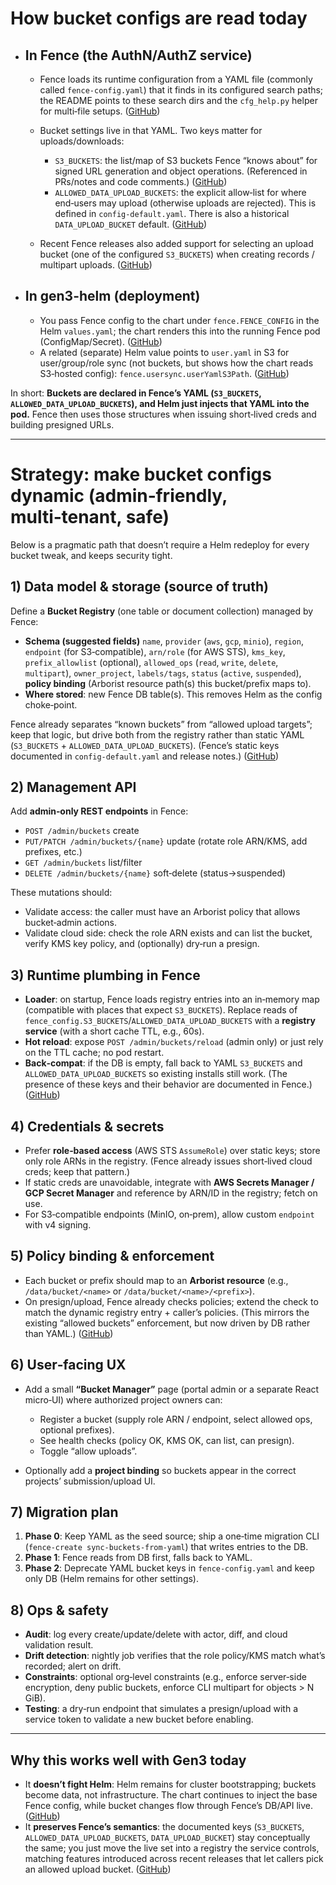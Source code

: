 
# How bucket configs are read today

* ## In Fence (the AuthN/AuthZ service)

  * Fence loads its runtime configuration from a YAML file (commonly called `fence-config.yaml`) that it finds in its configured search paths; the README points to these search dirs and the `cfg_help.py` helper for multi‑file setups. ([GitHub][1])
  * Bucket settings live in that YAML. Two keys matter for uploads/downloads:

    * `S3_BUCKETS`: the list/map of S3 buckets Fence “knows about” for signed URL generation and object operations. (Referenced in PRs/notes and code comments.) ([GitHub][2])
    * `ALLOWED_DATA_UPLOAD_BUCKETS`: the explicit allow‑list for where end‑users may upload (otherwise uploads are rejected). This is defined in `config-default.yaml`. There is also a historical `DATA_UPLOAD_BUCKET` default. ([GitHub][3])
  * Recent Fence releases also added support for selecting an upload bucket (one of the configured `S3_BUCKETS`) when creating records / multipart uploads. ([GitHub][4])

* ## In gen3-helm (deployment)

  * You pass Fence config to the chart under `fence.FENCE_CONFIG` in the Helm `values.yaml`; the chart renders this into the running Fence pod (ConfigMap/Secret). ([GitHub][5])
  * A related (separate) Helm value points to `user.yaml` in S3 for user/group/role sync (not buckets, but shows how the chart reads S3‑hosted config): `fence.usersync.userYamlS3Path`. ([GitHub][6])

In short: **Buckets are declared in Fence’s YAML (`S3_BUCKETS`, `ALLOWED_DATA_UPLOAD_BUCKETS`), and Helm just injects that YAML into the pod.** Fence then uses those structures when issuing short‑lived creds and building presigned URLs.

---

# Strategy: make bucket configs dynamic (admin‑friendly, multi‑tenant, safe)

Below is a pragmatic path that doesn’t require a Helm redeploy for every bucket tweak, and keeps security tight.

## 1) Data model & storage (source of truth)

Define a **Bucket Registry** (one table or document collection) managed by Fence:

* **Schema (suggested fields)**
  `name`, `provider` (`aws`, `gcp`, `minio`), `region`, `endpoint` (for S3‑compatible), `arn/role` (for AWS STS), `kms_key`, `prefix_allowlist` (optional), `allowed_ops` (`read`, `write`, `delete`, `multipart`), `owner_project`, `labels/tags`, `status` (`active`, `suspended`), **policy binding** (Arborist resource path(s) this bucket/prefix maps to).
* **Where stored**: new Fence DB table(s). This removes Helm as the config choke‑point.

Fence already separates “known buckets” from “allowed upload targets”; keep that logic, but drive both from the registry rather than static YAML (`S3_BUCKETS` + `ALLOWED_DATA_UPLOAD_BUCKETS`). (Fence’s static keys documented in `config-default.yaml` and release notes.) ([GitHub][3])

## 2) Management API

Add **admin‑only REST endpoints** in Fence:

* `POST /admin/buckets` create
* `PUT/PATCH /admin/buckets/{name}` update (rotate role ARN/KMS, add prefixes, etc.)
* `GET /admin/buckets` list/filter
* `DELETE /admin/buckets/{name}` soft‑delete (status→suspended)

These mutations should:

* Validate access: the caller must have an Arborist policy that allows bucket‑admin actions.
* Validate cloud side: check the role ARN exists and can list the bucket, verify KMS key policy, and (optionally) dry‑run a presign.

## 3) Runtime plumbing in Fence

* **Loader**: on startup, Fence loads registry entries into an in‑memory map (compatible with places that expect `S3_BUCKETS`). Replace reads of `fence_config.S3_BUCKETS`/`ALLOWED_DATA_UPLOAD_BUCKETS` with a **registry service** (with a short cache TTL, e.g., 60s).
* **Hot reload**: expose `POST /admin/buckets/reload` (admin only) or just rely on the TTL cache; no pod restart.
* **Back‑compat**: if the DB is empty, fall back to YAML `S3_BUCKETS` and `ALLOWED_DATA_UPLOAD_BUCKETS` so existing installs still work. (The presence of these keys and their behavior are documented in Fence.) ([GitHub][3])

## 4) Credentials & secrets

* Prefer **role‑based access** (AWS STS `AssumeRole`) over static keys; store only role ARNs in the registry. (Fence already issues short‑lived cloud creds; keep that pattern.)
* If static creds are unavoidable, integrate with **AWS Secrets Manager / GCP Secret Manager** and reference by ARN/ID in the registry; fetch on use.
* For S3‑compatible endpoints (MinIO, on‑prem), allow custom `endpoint` with v4 signing.

## 5) Policy binding & enforcement

* Each bucket or prefix should map to an **Arborist resource** (e.g., `/data/bucket/<name>` or `/data/bucket/<name>/<prefix>`).
* On presign/upload, Fence already checks policies; extend the check to match the dynamic registry entry + caller’s policies. (This mirrors the existing “allowed buckets” enforcement, but now driven by DB rather than YAML.) ([GitHub][3])

## 6) User‑facing UX

* Add a small **“Bucket Manager”** page (portal admin or a separate React micro‑UI) where authorized project owners can:

  * Register a bucket (supply role ARN / endpoint, select allowed ops, optional prefixes).
  * See health checks (policy OK, KMS OK, can list, can presign).
  * Toggle “allow uploads”.
* Optionally add a **project binding** so buckets appear in the correct projects’ submission/upload UI.

## 7) Migration plan

1. **Phase 0**: Keep YAML as the seed source; ship a one‑time migration CLI (`fence-create sync-buckets-from-yaml`) that writes entries to the DB.
2. **Phase 1**: Fence reads from DB first, falls back to YAML.
3. **Phase 2**: Deprecate YAML bucket keys in `fence-config.yaml` and keep only DB (Helm remains for other settings).

## 8) Ops & safety

* **Audit**: log every create/update/delete with actor, diff, and cloud validation result.
* **Drift detection**: nightly job verifies that the role policy/KMS match what’s recorded; alert on drift.
* **Constraints**: optional org‑level constraints (e.g., enforce server‑side encryption, deny public buckets, enforce CLI multipart for objects > N GiB).
* **Testing**: a dry‑run endpoint that simulates a presign/upload with a service token to validate a new bucket before enabling.

---

## Why this works well with Gen3 today

* It **doesn’t fight Helm**: Helm remains for cluster bootstrapping; buckets become data, not infrastructure. The chart continues to inject the base Fence config, while bucket changes flow through Fence’s DB/API live. ([GitHub][5])
* It **preserves Fence’s semantics**: the documented keys (`S3_BUCKETS`, `ALLOWED_DATA_UPLOAD_BUCKETS`, `DATA_UPLOAD_BUCKET`) stay conceptually the same; you just move the live set into a registry the service controls, matching features introduced across recent releases that let callers pick an allowed upload bucket. ([GitHub][3])


[1]: https://github.com/uc-cdis/fence/blob/master/README.md "fence/README.md at master · uc-cdis/fence · GitHub"
[2]: https://github.com/uc-cdis/fence/pull/1048?utm_source=chatgpt.com "Adds bucket parameter to indexd.make_signed_url #1048"
[3]: https://github.com/uc-cdis/fence/blob/master/fence/config-default.yaml?utm_source=chatgpt.com "fence/fence/config-default.yaml at master · uc-cdis/fence"
[4]: https://github.com/uc-cdis/fence/releases?utm_source=chatgpt.com "Releases: uc-cdis/fence - GitHub"
[5]: https://github.com/uc-cdis/gen3-helm "GitHub - uc-cdis/gen3-helm: Helm charts for Gen3 Deployments"
[6]: https://github.com/uc-cdis/gen3-helm/blob/master/helm/gen3/README.md "gen3-helm/helm/gen3/README.md at master · uc-cdis/gen3-helm · GitHub"
